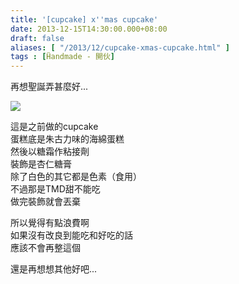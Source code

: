 ```yaml
---
title: '[cupcake] x''mas cupcake'
date: 2013-12-15T14:30:00.000+08:00
draft: false
aliases: [ "/2013/12/cupcake-xmas-cupcake.html" ]
tags : [Ḧandmade - 開伙]
---
```


再想聖誕弄甚麼好...  

![](/images/diycupcake.jpg)

這是之前做的cupcake  
蛋糕底是朱古力味的海綿蛋糕  
然後以糖霜作粘接劑  
裝飾是杏仁糖膏  
除了白色的其它都是色素（食用）  
不過那是TMD甜不能吃  
做完裝飾就會丟棄  
  
所以覺得有點浪費啊  
如果沒有改良到能吃和好吃的話  
應該不會再整這個  
  
還是再想想其他好吧...
